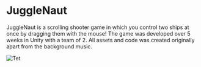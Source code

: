 # JuggleNaut
JuggleNaut is a scrolling shooter game in which you control two ships at once by dragging them with the mouse!
The game was developed over 5 weeks in Unity with a team of 2.
All assets and code was created originally apart from the background music.

![Tet](https://i.imgur.com/ju5Jo9W.png)
